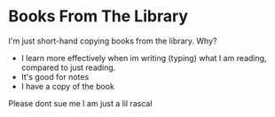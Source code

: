 # Books From The Library

I'm just short-hand copying books from the library. Why?
* I learn more effectively when im writing (typing) what I am reading, compared to just reading.
* It's good for notes
* I have a copy of the book

Please dont sue me I am just a lil rascal

